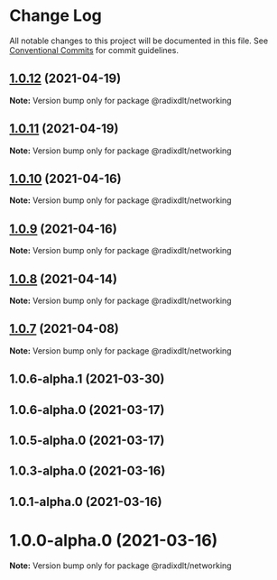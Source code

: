 # Change Log

All notable changes to this project will be documented in this file.
See [Conventional Commits](https://conventionalcommits.org) for commit guidelines.

## [1.0.12](https://github.com/radixdlt/radixdlt-javascript/compare/@radixdlt/networking@1.0.11...@radixdlt/networking@1.0.12) (2021-04-19)

**Note:** Version bump only for package @radixdlt/networking





## [1.0.11](https://github.com/radixdlt/radixdlt-javascript/compare/@radixdlt/networking@1.0.10...@radixdlt/networking@1.0.11) (2021-04-19)

**Note:** Version bump only for package @radixdlt/networking





## [1.0.10](https://github.com/radixdlt/radixdlt-javascript/compare/@radixdlt/networking@1.0.9...@radixdlt/networking@1.0.10) (2021-04-16)

**Note:** Version bump only for package @radixdlt/networking





## [1.0.9](https://github.com/radixdlt/radixdlt-javascript/compare/@radixdlt/networking@1.0.8...@radixdlt/networking@1.0.9) (2021-04-16)

**Note:** Version bump only for package @radixdlt/networking





## [1.0.8](https://github.com/radixdlt/radixdlt-javascript/compare/@radixdlt/networking@1.0.7...@radixdlt/networking@1.0.8) (2021-04-14)

**Note:** Version bump only for package @radixdlt/networking





## [1.0.7](https://github.com/radixdlt/radixdlt-javascript/compare/@radixdlt/networking@1.0.6...@radixdlt/networking@1.0.7) (2021-04-08)

**Note:** Version bump only for package @radixdlt/networking





## 1.0.6-alpha.1 (2021-03-30)



## 1.0.6-alpha.0 (2021-03-17)



## 1.0.5-alpha.0 (2021-03-17)



## 1.0.3-alpha.0 (2021-03-16)



## 1.0.1-alpha.0 (2021-03-16)



# 1.0.0-alpha.0 (2021-03-16)

**Note:** Version bump only for package @radixdlt/networking
